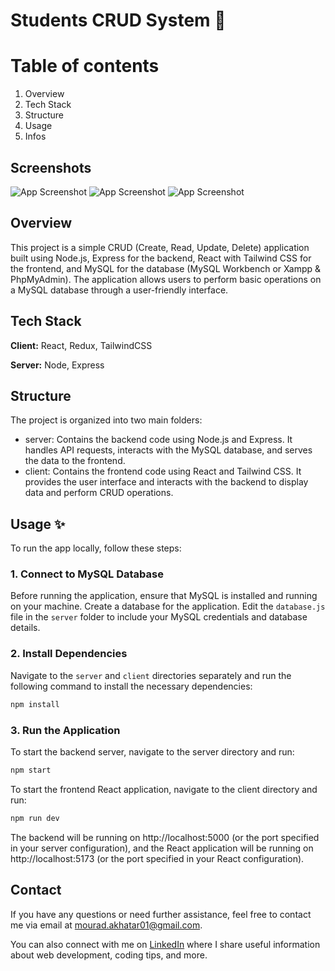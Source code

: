 # Students CRUD System 📝

# Table of contents

1. Overview
2. Tech Stack
3. Structure
4. Usage
5. Infos

## Screenshots

![App Screenshot](./client/src/assets/screenshot.png)
![App Screenshot](./client/src/assets/add_student.png)
![App Screenshot](./client/src/assets/CRUD.png)

## Overview

This project is a simple CRUD (Create, Read, Update, Delete) application built using Node.js, Express for the backend, React with Tailwind CSS for the frontend, and MySQL for the database (MySQL Workbench or Xampp & PhpMyAdmin). The application allows users to perform basic operations on a MySQL database through a user-friendly interface.

## Tech Stack

**Client:** React, Redux, TailwindCSS

**Server:** Node, Express

## Structure

The project is organized into two main folders:

- server: Contains the backend code using Node.js and Express. It handles API requests, interacts with the MySQL database, and serves the data to the frontend.
- client: Contains the frontend code using React and Tailwind CSS. It provides the user interface and interacts with the backend to display data and perform CRUD operations.

## Usage ✨

To run the app locally, follow these steps:

### 1. Connect to MySQL Database

Before running the application, ensure that MySQL is installed and running on your machine. Create a database for the application. Edit the `database.js` file in the `server` folder to include your MySQL credentials and database details.

### 2. Install Dependencies

Navigate to the `server` and `client` directories separately and run the following command to install the necessary dependencies:

```bash
npm install
```

### 3. Run the Application

To start the backend server, navigate to the server directory and run:

```bash
npm start
```

To start the frontend React application, navigate to the client directory and run:

```bash
npm run dev
```

The backend will be running on http://localhost:5000 (or the port specified in your server configuration), and the React application will be running on http://localhost:5173 (or the port specified in your React configuration).

## Contact

If you have any questions or need further assistance, feel free to contact me via email at [mourad.akhatar01@gmail.com](mailto:mourad.akhatar01@gmail.com).

You can also connect with me on [LinkedIn](https://www.linkedin.com/in/akhatarmourad/) where I share useful information about web development, coding tips, and more.
